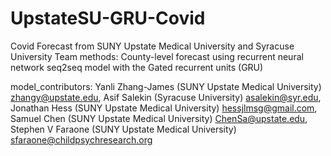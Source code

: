 # UpstateSU-GRU-Covid
Covid Forecast from SUNY Upstate Medical University and Syracuse University Team
methods: County-level forecast using recurrent neural network seq2seq model with the Gated recurrent units (GRU)

model_contributors: Yanli Zhang-James (SUNY Upstate Medical University) <zhangy@upstate.edu>, Asif Salekin (Syracuse University) <asalekin@syr.edu>, Jonathan Hess (SUNY Upstate Medical University) <hessjlmsg@gmail.com>, Samuel Chen (SUNY Upstate Medical University) <ChenSa@upstate.edu>, Stephen V Faraone (SUNY Upstate Medical University) <sfaraone@childpsychresearch.org>


